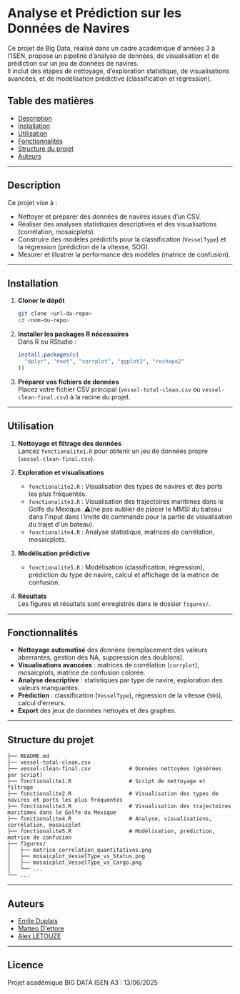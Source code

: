 # Analyse et Prédiction sur les Données de Navires

Ce projet de Big Data, réalisé dans un cadre académique d'années 3 à l'ISEN, propose un pipeline d’analyse de données, de visualisation et de prédiction sur un jeu de données de navires.  
Il inclut des étapes de nettoyage, d’exploration statistique, de visualisations avancées, et de modélisation prédictive (classification et régression).

## Table des matières

- [Description](#description)
- [Installation](#installation)
- [Utilisation](#utilisation)
- [Fonctionnalités](#fonctionnalités)
- [Structure du projet](#structure-du-projet)
- [Auteurs](#auteurs)

---

## Description

Ce projet vise à :
- Nettoyer et préparer des données de navires issues d’un CSV.
- Réaliser des analyses statistiques descriptives et des visualisations (corrélation, mosaicplots).
- Construire des modèles prédictifs pour la classification (`VesselType`) et la régression (prédiction de la vitesse, SOG).
- Mesurer et illustrer la performance des modèles (matrice de confusion).

---

## Installation

1. **Cloner le dépôt**  
   ```bash
   git clone <url-du-repo>
   cd <nom-du-repo>
   ```

2. **Installer les packages R nécessaires**  
   Dans R ou RStudio :
   ```r
   install.packages(c(
     "dplyr", "nnet", "corrplot", "ggplot2", "reshape2"
   ))
   ```

3. **Préparer vos fichiers de données**  
   Placez votre fichier CSV principal (`vessel-total-clean.csv` ou `vessel-clean-final.csv`) à la racine du projet.

---

## Utilisation

1. **Nettoyage et filtrage des données**  
   Lancez `fonctionalite1.R` pour obtenir un jeu de données propre (`vessel-clean-final.csv`).

2. **Exploration et visualisations**  
   - `fonctionalite2.R` : Visualisation des types de navires et des ports les plus fréquentés.
   - `fonctionalite3.R` : Visualisation des trajectoires maritimes dans le Golfe du Mexique. ⚠️(ne pas oublier de placer le MMSI du bateau dans l'input dans l'invite de commande pour la partie de visualisation du trajet d'un bateau).
   - `fonctionalite4.R` : Analyse statistique, matrices de corrélation, mosaicplots.

3. **Modélisation prédictive**  
   - `fonctionalite5.R` : Modélisation (classification, régression), prédiction du type de navire, calcul et affichage de la matrice de confusion.

4. **Résultats**  
   Les figures et résultats sont enregistrés dans le dossier `figures/`.

---

## Fonctionnalités

- **Nettoyage automatisé** des données (remplacement des valeurs aberrantes, gestion des NA, suppression des doublons).
- **Visualisations avancées** : matrices de corrélation (`corrplot`), mosaicplots, matrice de confusion colorée.
- **Analyse descriptive** : statistiques par type de navire, exploration des valeurs manquantes.
- **Prédiction** : classification (`VesselType`), régression de la vitesse (`SOG`), calcul d’erreurs.
- **Export** des jeux de données nettoyés et des graphes.

---

## Structure du projet

```
├── README.md
├── vessel-total-clean.csv
├── vessel-clean-final.csv            # Données nettoyées (générées par script)
├── fonctionalite1.R                  # Script de nettoyage et filtrage
├── fonctionalite2.R                  # Visualisation des types de navires et ports les plus fréquentés
├── fonctionalite3.R                  # Visualisation des trajectoires maritimes dans le Golfe du Mexique
├── fonctionalite4.R                  # Analyse, visualisations, corrélation, mosaicplot
├── fonctionalite5.R                  # Modélisation, prédiction, matrice de confusion
├── figures/
│   ├── matrice_correlation_quantitatives.png
│   ├── mosaicplot_VesselType_vs_Status.png
│   ├── mosaicplot_VesselType_vs_Cargo.png
│   └── ...
└── ...
```

---

## Auteurs

- [Emile Duplais](https://github.com/R5dM1st)
- [Matteo D'ettore](https://github.com/matteodettore)
- [Alex LETOUZE](https://github.com/Alex-LTZ)

---

## Licence

Projet académique BIG DATA ISEN A3 : 13/06/2025
